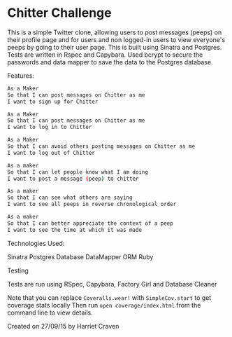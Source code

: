 Chitter Challenge
=================

This is a simple Twitter clone, allowing users to post messages (peeps) on their profile page and for users and non logged-in users to view everyone's peeps by going to their user page. This is built using Sinatra and Postgres. Tests are written in Rspec and Capybara. Used bcrypt to secure the passwords and data mapper to save the data to the Postgres database.

Features:

```sh
As a Maker
So that I can post messages on Chitter as me
I want to sign up for Chitter

As a Maker
So that I can post messages on Chitter as me
I want to log in to Chitter

As a Maker
So that I can avoid others posting messages on Chitter as me
I want to log out of Chitter

As a maker
So that I can let people know what I am doing  
I want to post a message (peep) to chitter

As a maker
So that I can see what others are saying  
I want to see all peeps in reverse chronological order

As a maker
So that I can better appreciate the context of a peep
I want to see the time at which it was made
```

Technologies Used:

Sinatra
Postgres Database
DataMapper ORM
Ruby


Testing

Tests are run using RSpec, Capybara, Factory Girl and Database Cleaner


Note that you can replace `Coveralls.wear!` with  `SimpleCov.start` to get coverage stats locally
Then run `open coverage/index.html` from the command line to view details.

Created on 27/09/15 by Harriet Craven
